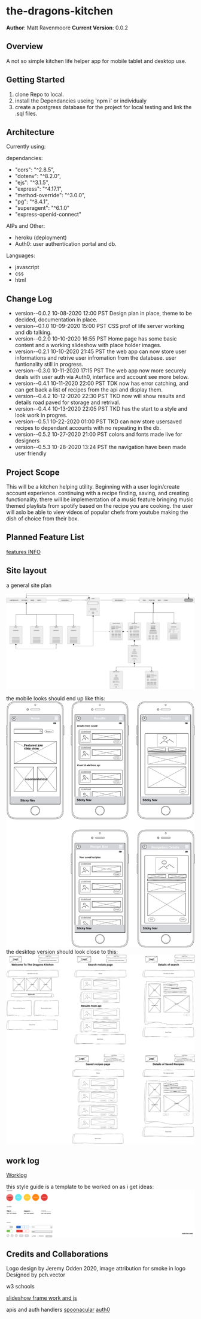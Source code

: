 # the-dragons-kitchen

**Author**: Matt Ravenmoore
**Current Version**: 0.0.2

## Overview

A not so simple kitchen life helper app for mobile tablet and desktop use.

## Getting Started

1. clone Repo to local.
1. install the Dependancies useing 'npm i' or individualy
1. create a postgress database for the project for local testing and link the .sql files.

## Architecture

Currently using:

dependancies:

* "cors": "^2.8.5",
* "dotenv": "^8.2.0",
* "ejs": "^3.1.5",
* "express": "^4.17.1",
* "method-override": "^3.0.0",
* "pg": "^8.4.1",
* "superagent": "^6.1.0"
* "express-openid-connect"

AIPs and Other:

* heroku (deployment)
* Auth0: user authentication portal and db.

Languages:

* javascript
* css
* html

## Change Log

* version--0.0.2 10-08-2020 12:00 PST  Design plan in place, theme to be decided, documentation in place.
* version--0.1.0 10-09-2020 15:00 PST  CSS prof of life server working and db talking.
* version--0.2.0 10-10-2020 16:55 PST Home page has some basic content and a working slideshow with place holder images.
* version--0.2.1 10-10-2020 21:45 PST the web app can now store user informations and retrive user infromation from the database. user funtionality still in progress.
* version--0.3.0 10-11-2020 17:15 PST The web app now more securely deals with user auth via Auth0, interface and account see more below.
* version--0.4.1 10-11-2020 22:00 PST TDK now has error catching, and can get back a list of recipes from the api and display them.
* version--0.4.2 10-12-2020 22:30 PST TKD now will show results and details road paved for storage and retrival.
* version--0.4.4 10-13-2020 22:05 PST TKD has the start to a style and look work in progres.
* version--0.5.1 10-22-2020 01:00 PST TKD can now store usersaved recipes to dependant accounts with no repeating in the db.
* version--0.5.2 10-27-2020 21:00 PST colors and fonts made live for designers
* version--0.5.3 10-28-2020 13:24 PST the navigation have been made user friendly

## Project Scope

This will be a kitchen helping utility. Beginning with a user login/create account experience. continuing with a recipe finding, saving, and creating functionality. there will be implementation of a music feature bringing music themed playlists from spotify based on the recipe you are cooking. the user will aslo be able to view videos of popular chefs from youtube making the dish of choice from their box.

## Planned Feature List

[features INFO](./readme/features.md)

## Site layout

a general site plan

![site map](./readme/readme-img/sitemap.png "Sitemap")

the mobile looks should end up like this:
![mobile](./readme/readme-img/mobile.png "mobile wireframe")
the desktop version should look close to this:
![alt text](./readme/readme-img/desktop.png "Desktop wireframe")

## work log

[Worklog](./readme/worklog.md)

this style guide is a template to be worked on as i get ideas:
![Style Guide](./readme/readme-img/style-guide.png "style-guide")

## Credits and Collaborations

Logo design by Jeremy Odden 2020,
image attribution for smoke in logo Designed by pch.vector

w3 schools

[slideshow frame work and js](https://www.w3schools.com/howto/howto_js_slideshow.asp)

apis and auth handlers
[spoonacular](spoonacular.com/food-api)
[auth0](auth0.com)

